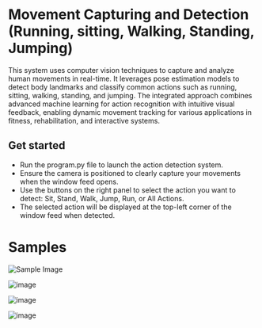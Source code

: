 # Movement Capturing and Detection (Running, sitting, Walking, Standing, Jumping)
  This system uses computer vision techniques to capture and analyze human movements in real-time. 
  It leverages pose estimation models to detect body landmarks and classify common actions such as running, sitting, walking, standing, and jumping. 
  The integrated approach combines advanced machine learning for action recognition with intuitive visual feedback, enabling dynamic movement tracking 
  for various applications in fitness, rehabilitation, and interactive systems.

## Get started
  -  Run the program.py file to launch the action detection system.
  -  Ensure the camera is positioned to clearly capture your movements when the window feed opens.
  -  Use the buttons on the right panel to select the action you want to detect: Sit, Stand, Walk, Jump, Run, or All Actions.
  -  The selected action will be displayed at the top-left corner of the window feed when detected.


# Samples

 ![Sample Image](SampleImages/image.png)

  
  ![image](https://github.com/user-attachments/assets/7cea3a7d-0f73-49f8-8ed9-1371ebf8ea6a)
  
  ![image](https://github.com/user-attachments/assets/38e92401-4bdd-4ead-a3ad-fc715497ab6d)
  
  ![image](https://github.com/user-attachments/assets/2238c371-f50b-47d0-af72-f8ab2f85f7b3)



